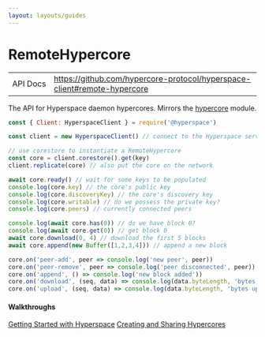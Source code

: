 ```yaml
---
layout: layouts/guides
---
```


# RemoteHypercore

<table class="module-table">
  <tr>
    <td class="row-name">API&nbsp;Docs</td>
    <td><a href="https://github.com/hypercore-protocol/hyperspace-client#remote-hypercore" class="external">https://github.com/hypercore-protocol/hyperspace-client#remote-hypercore</a></td>
  </tr>
</table>

The API for Hyperspace daemon hypercores.
Mirrors the [hypercore](../../modules/hypercore/) module.

```js
const { Client: HyperspaceClient } = require('@hyperspace')

const client = new HyperspaceClient() // connect to the Hyperspace server

// use corestore to instantiate a RemoteHypercore
const core = client.corestore().get(key)
client.replicate(core) // also put the core on the network

await core.ready() // wait for some keys to be populated
console.log(core.key) // the core's public key
console.log(core.discoveryKey) // the core's discovery key
console.log(core.writable) // do we possess the private key?
console.log(core.peers) // currently connected peers

console.log(await core.has(0)) // do we have block 0?
console.log(await core.get(0)) // get block 0
await core.download(0, 4) // download the first 5 blocks
await core.append(new Buffer([1,2,3,4])) // append a new block

core.on('peer-add', peer => console.log('new peer', peer))
core.on('peer-remove', peer => console.log('peer disconnected', peer))
core.on('append', () => console.log('new block added'))
core.on('download', (seq, data) => console.log(data.byteLength, 'bytes downloaded'))
core.on('upload', (seq, data) => console.log(data.byteLength, 'bytes uploaded'))
```

<div class="linklists two">
  <div class="linklist">
    <h4>Walkthroughs</h4>
    <a href="../../getting-started/hyperspace/">Getting Started with Hyperspace</a>
    <a href="../../walkthroughs/creating-and-sharing-hypercores/">Creating and Sharing Hypercores</a>
  </div>
</div>